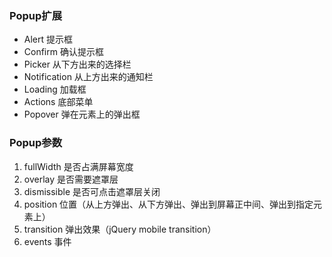 ### Popup扩展
- Alert 提示框
- Confirm 确认提示框
- Picker 从下方出来的选择栏
- Notification 从上方出来的通知栏
- Loading 加载框
- Actions 底部菜单
- Popover 弹在元素上的弹出框


### Popup参数
1. fullWidth 是否占满屏幕宽度
2. overlay 是否需要遮罩层
3. dismissible 是否可点击遮罩层关闭
4. position 位置（从上方弹出、从下方弹出、弹出到屏幕正中间、弹出到指定元素上）
5. transition 弹出效果（jQuery mobile transition）
6. events 事件